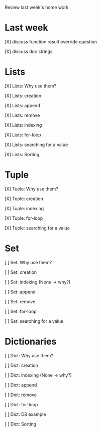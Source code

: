 Review last week's home work
# Last week 
[X] discuss function result override question 

[X] discuss doc strings

# Lists

[X] Lists: Why use them? 

[X] Lists: creation 

[X] Lists: append 

[X] Lists: remove

[X] Lists: indexing

[X] Lists: for-loop

[X] Lists: searching for a value

[X] Lists: Sorting

# Tuple

[X] Tuple: Why use them? 

[X] Tuple: creation 

[X] Tuple: indexing

[X] Tuple: for-loop

[X] Tuple: searching for a value

# Set

[ ] Set: Why use them? 

[ ] Set: creation 

[ ] Set: indexing (None -> why?) 

[ ] Set: append 

[ ] Set: remove

[ ] Set: for-loop

[ ] Set: searching for a value

# Dictionaries

[ ] Dict: Why use them? 

[ ] Dict: creation 

[ ] Dict: indexing (None -> why?) 

[ ] Dict: append 

[ ] Dict: remove

[ ] Dict: for-loop

[ ] Dict: DB example

[ ] Dict: Sorting